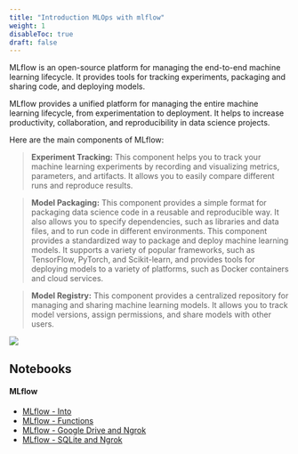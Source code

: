 ```yaml
---
title: "Introduction MLOps with mlflow"
weight: 1
disableToc: true
draft: false
---
```



MLflow is an open-source platform for managing the end-to-end machine learning lifecycle. It provides tools for tracking experiments, packaging and sharing code, and deploying models.

MLflow provides a unified platform for managing the entire machine learning lifecycle, from experimentation to deployment. It helps to increase productivity, collaboration, and reproducibility in data science projects.

Here are the main components of MLflow:

> **Experiment Tracking:** This component helps you to track your machine learning experiments by recording and visualizing metrics, parameters, and artifacts. It allows you to easily compare different runs and reproduce results.

> **Model Packaging:** This component provides a simple format for packaging data science code in a reusable and reproducible way. It also allows you to specify dependencies, such as libraries and data files, and to run code in different environments. This component provides a standardized way to package and deploy machine learning models. It supports a variety of popular frameworks, such as TensorFlow, PyTorch, and Scikit-learn, and provides tools for deploying models to a variety of platforms, such as Docker containers and cloud services.

> **Model Registry:** This component provides a centralized repository for managing and sharing machine learning models. It allows you to track model versions, assign permissions, and share models with other users.

![](https://raw.githubusercontent.com/aaubs/ds-master/main/data/Images/mlflow.jpg)

   

## Notebooks

#### MLflow
* [MLflow - Into](https://colab.research.google.com/github/aaubs/ds-master/blob/main/notebooks/M6_MLflow_intro.ipynb)
* [MLflow - Functions](https://colab.research.google.com/github/aaubs/ds-master/blob/main/notebooks/M6_MLflow_Functions.ipynb)
* [MLflow - Google Drive and Ngrok](https://colab.research.google.com/github/aaubs/ds-master/blob/main/notebooks/M6_MLflow_GoogleDrive_Ngrok.ipynb)
* [MLflow - SQLite and Ngrok](https://colab.research.google.com/github/aaubs/ds-master/blob/main/notebooks/M6_MLflow_SQLite.ipynb)

